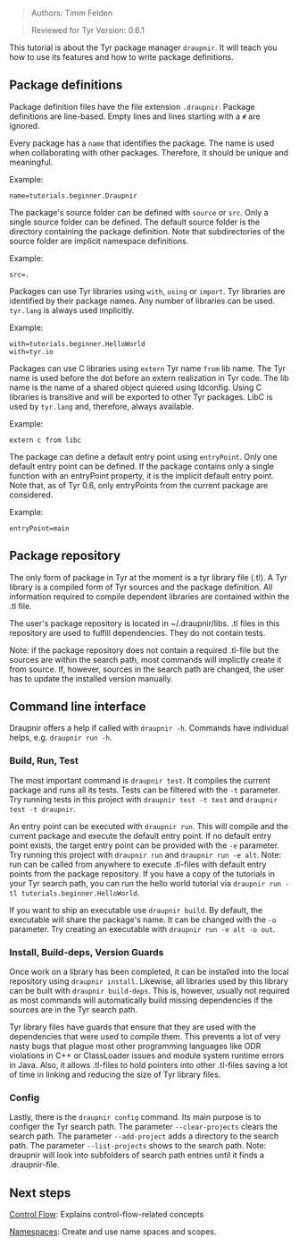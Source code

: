 > Authors: Timm Felden

> Reviewed for Tyr Version: 0.6.1

This tutorial is about the Tyr package manager ```draupnir```.
It will teach you how to use its features and how to write package definitions.

## Package definitions

Package definition files have the file extension ```.draupnir```.
Package definitions are line-based.
Empty lines and lines starting with a ```#``` are ignored.


Every package has a ```name``` that identifies the package.
The name is used when collaborating with other packages.
Therefore, it should be unique and meaningful.

Example:
```
name=tutorials.beginner.Draupnir
```


The package's source folder can be defined with ```source``` or ```src```.
Only a single source folder can be defined.
The default source folder is the directory containing the package definition.
Note that subdirectories of the source folder are implicit namespace definitions.


Example:
```
src=.
```


Packages can use Tyr libraries using ```with```, ```using``` or ```import```.
Tyr libraries are identified by their package names.
Any number of libraries can be used.
```tyr.lang``` is always used implicitly.

Example:
```
with=tutorials.beginner.HelloWorld
with=tyr.io
```


Packages can use C libraries using ```extern``` Tyr name ```from``` lib name.
The Tyr name is used before the dot before an extern realization in Tyr code.
The lib name is the name of a shared object quiered using ldconfig.
Using C libraries is transitive and will be exported to other Tyr packages.
LibC is used by ```tyr.lang``` and, therefore, always available.

Example:
```
extern c from libc
```


The package can define a default entry point using ```entryPoint```.
Only one default entry point can be defined.
If the package contains only a single function with an entryPoint property, it is the implicit default entry point.
Note that, as of Tyr 0.6, only entryPoints from the current package are considered.

Example:
```
entryPoint=main
```


## Package repository

The only form of package in Tyr at the moment is a tyr library file (.tl).
A Tyr library is a compiled form of Tyr sources and the package definition.
All information required to compile dependent libraries are contained within the .tl file.

The user's package repository is located in ~/.draupnir/libs.
.tl files in this repository are used to fulfill dependencies.
They do not contain tests.

Note: if the package repository does not contain a required .tl-file but the sources are within the search path, most commands will implictly create it from source.
If, however, sources in the search path are changed, the user has to update the installed version manually.


## Command line interface

Draupnir offers a help if called with ```draupnir -h```.
Commands have individual helps, e.g. ```draupnir run -h```.

### Build, Run, Test

The most important command is ```draupnir test```.
It compiles the current package and runs all its tests.
Tests can be filtered with the ```-t``` parameter.
Try running tests in this project with ```draupnir test -t test``` and ```draupnir test -t draupnir```.

An entry point can be executed with ```draupnir run```.
This will compile and the current package and execute the default entry point.
If no default entry point exists, the target entry point can be provided with the ```-e``` parameter.
Try running this project with ```draupnir run``` and ```draupnir run -e alt```.
Note: run can be called from anywhere to execute .tl-files with default entry points from the package repository.
If you have a copy of the tutorials in your Tyr search path, you can run the hello world tutorial via ```draupnir run -tl tutorials.beginner.HelloWorld```.

If you want to ship an executable use ```draupnir build```.
By default, the executable will share the package's name.
It can be changed with the  ```-o``` parameter.
Try creating an executable with ```draupnir run -e alt -o out```.


### Install, Build-deps, Version Guards

Once work on a library has been completed, it can be installed into the local repository using ```draupnir install```.
Likewise, all libraries used by this library can be built with ```draupnir build-deps```.
This is, however, usually not required as most commands will automatically build missing dependencies if the sources are in the Tyr search path.

Tyr library files have guards that ensure that they are used with the dependencies that were used to compile them.
This prevents a lot of very nasty bugs that plague most other programming languages like ODR violations in C++ or ClassLoader issues and module system runtime errors in Java.
Also, it allows .tl-files to hold pointers into other .tl-files saving a lot of time in linking and reducing the size of Tyr library files.


### Config

Lastly, there is the ```draupnir config``` command.
Its main purpose is to configer the Tyr search path.
The parameter ```--clear-projects``` clears the search path.
The parameter ```--add-project``` adds a directory to the search path.
The parameter ```--list-projects``` shows to the search path.
Note: draupnir will look into subfolders of search path entries until it finds a .draupnir-file.


## Next steps

[Control Flow](https://github.com/tyr-lang/tutorials/tree/master/beginner/ControlFlow): Explains control-flow-related concepts

[Namespaces](https://github.com/tyr-lang/tutorials/edit/master/beginner/Namespaces): Create and use name spaces and scopes.
